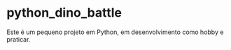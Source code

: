 # python_dino_battle
Este é um pequeno projeto em Python, em desenvolvimento como hobby e praticar.
